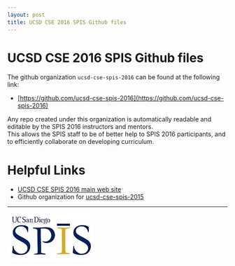 ```yaml
---
layout: post
title: UCSD CSE 2016 SPIS Github files
---
```


# UCSD CSE 2016 SPIS Github files

The github organization `ucsd-cse-spis-2016` can be found at the following link:

* [https://github.com/ucsd-cse-spis-2016](https://github.com/ucsd-cse-spis-2016)

Any repo created under this organization is automatically readable and editable by the SPIS 2016 instructors and mentors.  
This allows the SPIS staff to be of better help to SPIS 2016 participants, and to efficiently collaborate on developing curriculum.

# Helpful Links

* [UCSD CSE SPIS 2016 main web site](https://sites.google.com/a/eng.ucsd.edu/spis/)
* Github organization for [ucsd-cse-spis-2015](https://github.com/ucsd-cse-spis-2015)

----

![SPIS_logo](images/SPIS_logo.jpg)
